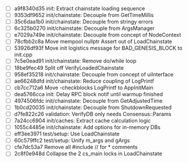 - [ ] a9f8340d35 init: Extract chainstate loading sequence
- [ ] 9353df9652 init/chainstate: Decouple from GetTimeMillis
- [ ] 35c6daa1b0 init/chainstate: Decouple from stringy errors
- [ ] 6c325b0270 init/chainstate: Decouple from ArgsManager
- [ ] e7029a749e init/chainstate: Decouple from concept of NodeContext
- [ ] 78cfbb2c8a Move mempool nullptr Assert out of LoadChainstate
- [ ] 53926df93f Move init logistics message for BAD_GENESIS_BLOCK to init.cpp
- [ ] 7c5e0ead91 init/chainstate: Remove do/while loop
- [ ] 18be9fec49 Split off VerifyLoadedChainstate
- [ ] 958ef35218 init/chainstate: Decouple from concept of uiInterface
- [ ] ae66248dfd init/chainstate: Reduce coupling of LogPrintf
- [ ] cb7cc712a6 Move -checkblocks LogPrintf to AppInitMain
- [ ] dea5766cca init: Delay RPC block notif until warmup finished
- [ ] 4974506fdc init/chainstate: Decouple from GetAdjustedTime
- [ ] 1b0cd20035 init/chainstate: Decouple from ShutdownRequested
- [ ] d7fe822c26 validation: VerifyDB only needs Consensus::Params
- [ ] 7a24cc6904 init/caches: Extract cache calculation logic
- [ ] 1055c4485e init/chainstate: Add options for in-memory DBs
- [ ] eff3ee3971 test/setup: Use LoadChainstate
- [ ] 60c579ffc2 test/setup: Unify m_args and gArgs
- [ ] cfe7dc53a7 Remove all #include // for * comments
- [ ] 2c8f0e948d Collapse the 2 cs_main locks in LoadChainstate